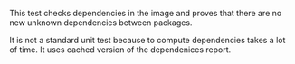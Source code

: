 This test checks dependencies in the image and proves that there are no new unknown dependencies between packages.

It is not a standard unit test because to compute dependencies takes a lot of time. It uses cached version of the dependenices report.
